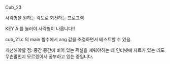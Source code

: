 Cub_23

사각형을 원하는 각도로 회전하는 프로그램

KEY A 를 눌러야 사각형이 나옵니다!!

cub_21.c 의 main 함수에서 ang 값을 조절하면서 테스트할 수 있음.

개선해야할 점: 중간 중간에 비어 있는 픽셀을 체워야하는 데 인터넷에 자료가 있는 데도 무슨말인지 모르겠어서 공부하고 있는 중입니다.